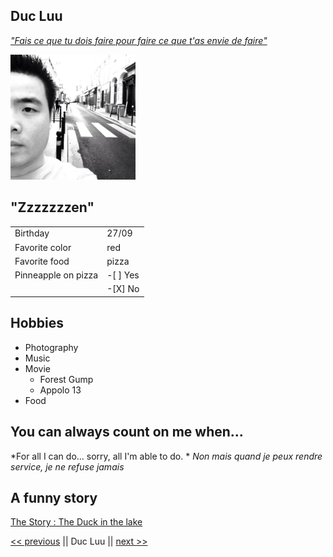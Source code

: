 ## **Duc Luu**

*["Fais ce que tu dois faire pour faire ce que t'as envie de faire" ](https://www.youtube.com/watch?v=QnmJEHjPuIU "Hollande discours")*

<img src="img_facebook.jpg" alt="photo de profil" width="200"/>

<!-- ![photo de profil facebook](img_facebook.jpg "Photo") -->

## "Zzzzzzzen" 

|                     |          |
|:--------------------|:---------|
| Birthday            | 27/09    |
| Favorite color      | red      |
| Favorite food       | pizza    |
| Pinneapple on pizza | -[ ] Yes |
|                     |  -[X] No |

## Hobbies

* Photography
* Music
* Movie
    * Forest Gump
    * Appolo 13
* Food

## You can always count on me when...

*For all I can do... sorry, all I'm able to do. *
*Non mais quand je peux rendre service, je ne refuse jamais*

## A funny story

[The Story : The Duck in the lake](https://www.shortstories.net/story-the-ducks-in-the-lake/ "Duck's story")


[<< previous](https://github.com/kingdragox99/markdown-challenge "previous guy") || Duc Luu || [next >>](https://github.com/DorianMairy/DorianMairy "next guy")